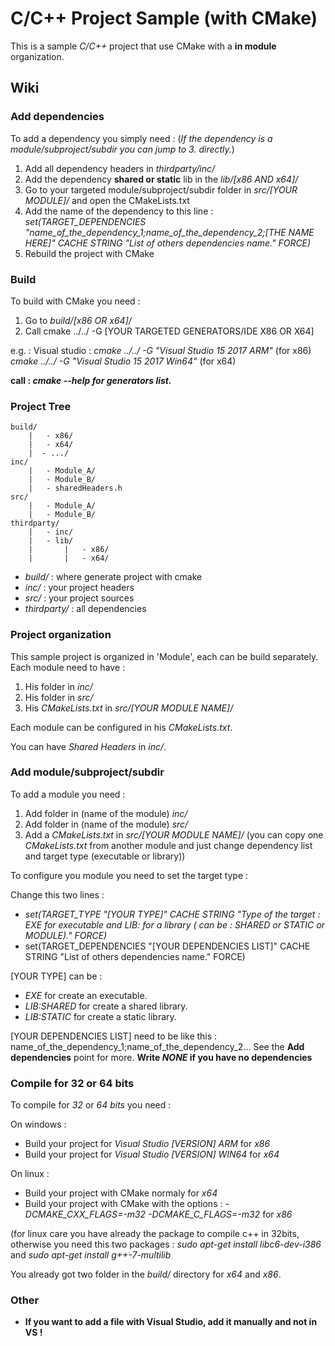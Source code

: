 

# C/C++ Project Sample (with CMake)
This is a sample *C/C++* project that use CMake with a **in module** organization.

## Wiki

### Add dependencies
To add a dependency you simply need : 
(*If the dependency is a module/subproject/subdir you can jump to 3. directly.*)

 1. Add all dependency headers in *thirdparty/inc/*
 2. Add the dependency **shared or static** lib in the *lib/[x86 AND x64]/*
 3. Go to your targeted module/subproject/subdir folder in *src/[YOUR MODULE]/* and open the CMakeLists.txt
 4. Add the name of the dependency to this line : *set(TARGET_DEPENDENCIES "name_of_the_dependency_1;name_of_the_dependency_2;[THE NAME HERE]" CACHE STRING "List of others dependencies name." FORCE)*
 5. Rebuild the project with CMake

### Build
To build with CMake you need :

 1. Go to *build/[x86 OR x64]/*
 2. Call cmake ../../ -G [YOUR TARGETED GENERATORS/IDE X86 OR X64]

e.g. : Visual studio :
*cmake ../../ -G "Visual Studio 15 2017 ARM"* (for x86)
*cmake ../../ -G "Visual Studio 15 2017 Win64"* (for x64)

**call : *cmake --help for generators list.***

### Project Tree

    build/
    	|	- x86/
    	|	- x64/
		|  - .../
    inc/
    	|	- Module_A/
	    |	- Module_B/
	    |   - sharedHeaders.h
    src/
	    |	- Module_A/
	    |	- Module_B/
    thirdparty/
    	|	- inc/
    	|	- lib/
    	|		|	- x86/
    	|		|	- x64/

 - *build/* : where generate project with cmake
 - *inc/* : your project headers
 - *src/* : your project sources
 - *thirdparty/* : all dependencies

### Project organization
This sample project is organized in 'Module', each can be build separately. Each module need to have :

 1. His folder in *inc/*
 2. His folder in *src/*
 3. His *CMakeLists.txt* in *src/[YOUR MODULE NAME]/*

Each module can be configured in his *CMakeLists.txt*.

You can have *Shared Headers* in *inc/*.


### Add module/subproject/subdir
To add a module you need :

 1. Add folder in (name of the module) *inc/*
 2. Add folder in (name of the module) *src/*
 3. Add a *CMakeLists.txt* in *src/[YOUR MODULE NAME]/* (you can copy one *CMakeLists.txt* from another module and just change dependency list and target type (executable or library))

To configure you module you need to set the target type :

 Change this two lines : 
 
- *set(TARGET_TYPE "[YOUR TYPE]" CACHE STRING "Type of the target : EXE for executable and LIB:<type> for a library (<type> can be : SHARED or STATIC or MODULE)." FORCE)*
- set(TARGET_DEPENDENCIES "[YOUR DEPENDENCIES LIST]" CACHE STRING "List of others dependencies name." FORCE)
 
 [YOUR TYPE] can be :
 

 - *EXE* for create an executable.
 - *LIB:SHARED* for create a shared library.
 - *LIB:STATIC* for create a static library.

[YOUR DEPENDENCIES LIST] need to be like this : name_of_the_dependency_1;name_of_the_dependency_2... See the **Add dependencies** point for more.
**Write *NONE* if you have no dependencies**

### Compile for 32 or 64 bits

To compile for *32* or *64 bits* you need :

On windows :

 - Build your project for *Visual Studio [VERSION] ARM* for *x86*
 - Build your project for *Visual Studio [VERSION] WIN64* for *x64*

On linux :

 - Build your project with CMake normaly for *x64*
 - Build your project with CMake with the options :
 *-DCMAKE_CXX_FLAGS=-m32 -DCMAKE_C_FLAGS=-m32* for *x86*

(for linux care you have already the package to compile c++ in 32bits, otherwise you need this two packages : *sudo apt-get install libc6-dev-i386* and *sudo apt-get install g++-7-multilib*
 
You already got two folder in the *build/* directory for *x64* and *x86*.

### Other

 - **If you want to add a file with Visual Studio, add it manually and not in VS !**
